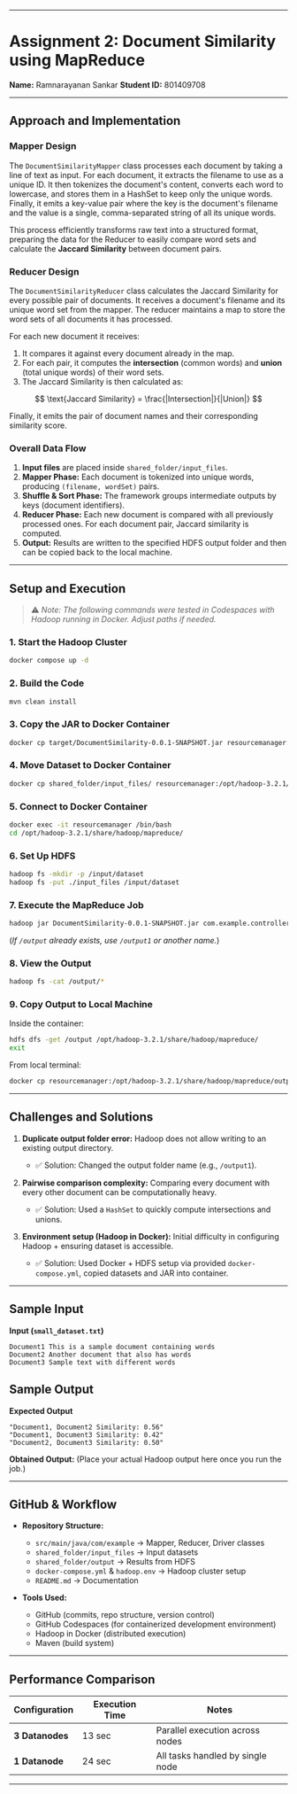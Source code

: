 

---

# Assignment 2: Document Similarity using MapReduce

**Name:** Ramnarayanan Sankar
**Student ID:** 801409708

---

## Approach and Implementation

### Mapper Design

The `DocumentSimilarityMapper` class processes each document by taking a line of text as input. For each document, it extracts the filename to use as a unique ID. It then tokenizes the document's content, converts each word to lowercase, and stores them in a HashSet to keep only the unique words. Finally, it emits a key-value pair where the key is the document's filename and the value is a single, comma-separated string of all its unique words.

This process efficiently transforms raw text into a structured format, preparing the data for the Reducer to easily compare word sets and calculate the **Jaccard Similarity** between document pairs.

### Reducer Design

The `DocumentSimilarityReducer` class calculates the Jaccard Similarity for every possible pair of documents. It receives a document's filename and its unique word set from the mapper. The reducer maintains a map to store the word sets of all documents it has processed.

For each new document it receives:

1. It compares it against every document already in the map.
2. For each pair, it computes the **intersection** (common words) and **union** (total unique words) of their word sets.
3. The Jaccard Similarity is then calculated as:

$$
\text{Jaccard Similarity} = \frac{|Intersection|}{|Union|}
$$

Finally, it emits the pair of document names and their corresponding similarity score.

### Overall Data Flow

1. **Input files** are placed inside `shared_folder/input_files`.
2. **Mapper Phase:** Each document is tokenized into unique words, producing `(filename, wordSet)` pairs.
3. **Shuffle & Sort Phase:** The framework groups intermediate outputs by keys (document identifiers).
4. **Reducer Phase:** Each new document is compared with all previously processed ones. For each document pair, Jaccard similarity is computed.
5. **Output:** Results are written to the specified HDFS output folder and then can be copied back to the local machine.

---

## Setup and Execution

> ⚠️ *Note: The following commands were tested in Codespaces with Hadoop running in Docker. Adjust paths if needed.*

### 1. Start the Hadoop Cluster

```bash
docker compose up -d
```

### 2. Build the Code

```bash
mvn clean install
```

### 3. Copy the JAR to Docker Container

```bash
docker cp target/DocumentSimilarity-0.0.1-SNAPSHOT.jar resourcemanager:/opt/hadoop-3.2.1/share/hadoop/mapreduce/
```

### 4. Move Dataset to Docker Container

```bash
docker cp shared_folder/input_files/ resourcemanager:/opt/hadoop-3.2.1/share/hadoop/mapreduce/
```

### 5. Connect to Docker Container

```bash
docker exec -it resourcemanager /bin/bash
cd /opt/hadoop-3.2.1/share/hadoop/mapreduce/
```

### 6. Set Up HDFS

```bash
hadoop fs -mkdir -p /input/dataset
hadoop fs -put ./input_files /input/dataset
```

### 7. Execute the MapReduce Job

```bash
hadoop jar DocumentSimilarity-0.0.1-SNAPSHOT.jar com.example.controller.DocumentSimilarityDriver /input/dataset/input_files /output
```

(*If `/output` already exists, use `/output1` or another name.*)

### 8. View the Output

```bash
hadoop fs -cat /output/*
```

### 9. Copy Output to Local Machine

Inside the container:

```bash
hdfs dfs -get /output /opt/hadoop-3.2.1/share/hadoop/mapreduce/
exit
```

From local terminal:

```bash
docker cp resourcemanager:/opt/hadoop-3.2.1/share/hadoop/mapreduce/output/ shared_folder/output/
```

---

## Challenges and Solutions

1. **Duplicate output folder error:** Hadoop does not allow writing to an existing output directory.

   * ✅ Solution: Changed the output folder name (e.g., `/output1`).

2. **Pairwise comparison complexity:** Comparing every document with every other document can be computationally heavy.

   * ✅ Solution: Used a `HashSet` to quickly compute intersections and unions.

3. **Environment setup (Hadoop in Docker):** Initial difficulty in configuring Hadoop + ensuring dataset is accessible.

   * ✅ Solution: Used Docker + HDFS setup via provided `docker-compose.yml`, copied datasets and JAR into container.

---

## Sample Input

**Input (`small_dataset.txt`)**

```
Document1 This is a sample document containing words
Document2 Another document that also has words
Document3 Sample text with different words
```

## Sample Output

**Expected Output**

```
"Document1, Document2 Similarity: 0.56"
"Document1, Document3 Similarity: 0.42"
"Document2, Document3 Similarity: 0.50"
```

**Obtained Output:**
(Place your actual Hadoop output here once you run the job.)

---

## GitHub & Workflow

* **Repository Structure:**

  * `src/main/java/com/example` → Mapper, Reducer, Driver classes
  * `shared_folder/input_files` → Input datasets
  * `shared_folder/output` → Results from HDFS
  * `docker-compose.yml` & `hadoop.env` → Hadoop cluster setup
  * `README.md` → Documentation

* **Tools Used:**

  * GitHub (commits, repo structure, version control)
  * GitHub Codespaces (for containerized development environment)
  * Hadoop in Docker (distributed execution)
  * Maven (build system)

---

## Performance Comparison

| Configuration   | Execution Time | Notes                            |
| --------------- | -------------- | -------------------------------- |
| **3 Datanodes** | 13 sec         | Parallel execution across nodes  |
| **1 Datanode**  | 24 sec         | All tasks handled by single node |


---